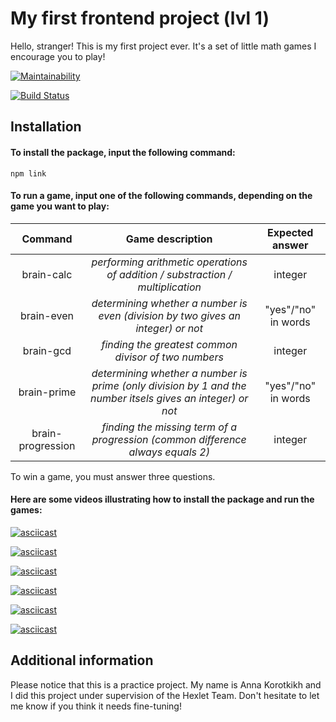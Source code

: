 # My first frontend project (lvl 1)

Hello, stranger!
This is my first project ever. It's a set of little math games I encourage you to play!

[![Maintainability](https://api.codeclimate.com/v1/badges/b9b0d5549f899746187a/maintainability)](https://codeclimate.com/github/afreakanist/frontend-project-lvl1/maintainability)

[![Build Status](https://travis-ci.org/afreakanist/frontend-project-lvl1.svg?branch=master)](https://travis-ci.org/afreakanist/frontend-project-lvl1)

## Installation

#### To install the package, input the following command:

	npm link

#### To run a game, input one of the following commands, depending on the game you want to play:

| **Command**	| **Game description** | **Expected answer** |
|:-------------:|:--------------------:|:-------------------:|
| brain-calc	| *performing arithmetic operations of addition / substraction / multiplication* | integer |
| brain-even    | *determining whether a number is even (division by two gives an integer) or not* | "yes"/"no" in words |
| brain-gcd 	| *finding the greatest common divisor of two numbers* | integer |
| brain-prime	| *determining whether a number is prime (only division by 1 and the number itsels gives an integer) or not* | "yes"/"no" in words |
| brain-progression | *finding the missing term of a progression (common difference always equals 2)* | integer |

To win a game, you must answer three questions.

#### Here are some videos illustrating how to install the package and run the games:

[![asciicast](https://asciinema.org/a/mootsSp4vlvgsa7iCpZ8RJCgz.svg)](https://asciinema.org/a/mootsSp4vlvgsa7iCpZ8RJCgz)

[![asciicast](https://asciinema.org/a/rXRzZ1rzso2H3h3BCAh4hETsB.svg)](https://asciinema.org/a/rXRzZ1rzso2H3h3BCAh4hETsB)

[![asciicast](https://asciinema.org/a/vT5qnERYQy1Db1M6R0addDePx.svg)](https://asciinema.org/a/vT5qnERYQy1Db1M6R0addDePx)

[![asciicast](https://asciinema.org/a/USBKnNlEaJsPwKGI3dmbAy8dZ.svg)](https://asciinema.org/a/USBKnNlEaJsPwKGI3dmbAy8dZ)

[![asciicast](https://asciinema.org/a/y4sPoVp8bO3B7H8MvdHRq3Cnt.svg)](https://asciinema.org/a/y4sPoVp8bO3B7H8MvdHRq3Cnt)

[![asciicast](https://asciinema.org/a/LUJG9tffSoaBGGCwaBU0BpQ7j.svg)](https://asciinema.org/a/LUJG9tffSoaBGGCwaBU0BpQ7j)


## Additional information

Please notice that this is a practice project. 
My name is Anna Korotkikh and I did this project under supervision of the Hexlet Team. 
Don't hesitate to let me know if you think it needs fine-tuning!

